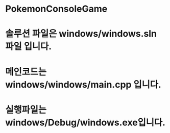 # PokemonConsoleGame
# 솔루션 파일은 windows/windows.sln 파일 입니다.
# 메인코드는 windows/windows/main.cpp 입니다.
# 실행파일는 windows/Debug/windows.exe입니다.

